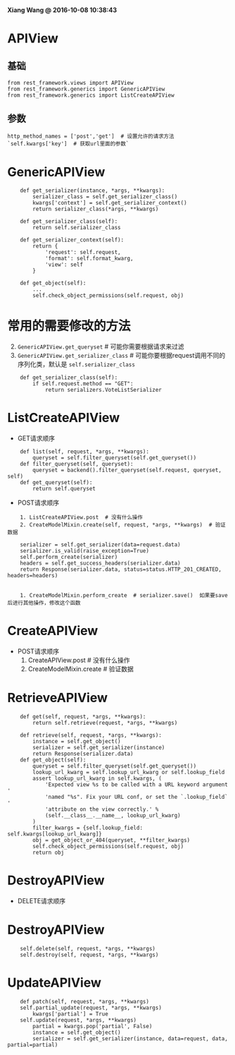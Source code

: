 #### Xiang Wang @ 2016-10-08 10:38:43

# APIView
## 基础

    from rest_framework.views import APIView
    from rest_framework.generics import GenericAPIView
    from rest_framework.generics import ListCreateAPIView

## 参数  
    http_method_names = ['post','get']  # 设置允许的请求方法  
    `self.kwargs['key']  # 获取url里面的参数`

# GenericAPIView
```
    def get_serializer(instance, *args, **kwargs):
        serializer_class = self.get_serializer_class()
        kwargs['context'] = self.get_serializer_context()
        return serializer_class(*args, **kwargs)

    def get_serializer_class(self):
        return self.serializer_class

    def get_serializer_context(self):
        return {
            'request': self.request,
            'format': self.format_kwarg,
            'view': self
        }

    def get_object(self):
        ...
        self.check_object_permissions(self.request, obj)
```

# 常用的需要修改的方法

2. `GenericAPIView.get_queryset`  # 可能你需要根据请求来过滤
1. `GenericAPIView.get_serializer_class`  # 可能你要根据request调用不同的序列化类，默认是 `self.serializer_class`
```
    def get_serializer_class(self):
        if self.request.method == "GET":
            return serializers.VoteListSerializer
```

# ListCreateAPIView
* GET请求顺序
```
    def list(self, request, *args, **kwargs):
        queryset = self.filter_queryset(self.get_queryset())
    def filter_queryset(self, queryset):
        queryset = backend().filter_queryset(self.request, queryset, self)
    def get_queryset(self):
        return self.queryset
```
* POST请求顺序
```
    1. ListCreateAPIView.post  # 没有什么操作
    2. CreateModelMixin.create(self, request, *args, **kwargs)  # 验证数据

    serializer = self.get_serializer(data=request.data)
    serializer.is_valid(raise_exception=True)
    self.perform_create(serializer)
    headers = self.get_success_headers(serializer.data)
    return Response(serializer.data, status=status.HTTP_201_CREATED, headers=headers)


    1. CreateModelMixin.perform_create  # serializer.save()  如果要save后进行其他操作，修改这个函数
```

# CreateAPIView
* POST请求顺序
    1. CreateAPIView.post  # 没有什么操作
    2. CreateModelMixin.create  # 验证数据


# RetrieveAPIView
```
    def get(self, request, *args, **kwargs):
        return self.retrieve(request, *args, **kwargs)

    def retrieve(self, request, *args, **kwargs):
        instance = self.get_object()
        serializer = self.get_serializer(instance)
        return Response(serializer.data)
    def get_object(self):
        queryset = self.filter_queryset(self.get_queryset())
        lookup_url_kwarg = self.lookup_url_kwarg or self.lookup_field
        assert lookup_url_kwarg in self.kwargs, (
            'Expected view %s to be called with a URL keyword argument '
            'named "%s". Fix your URL conf, or set the `.lookup_field` '
            'attribute on the view correctly.' %
            (self.__class__.__name__, lookup_url_kwarg)
        )
        filter_kwargs = {self.lookup_field: self.kwargs[lookup_url_kwarg]}
        obj = get_object_or_404(queryset, **filter_kwargs)
        self.check_object_permissions(self.request, obj)
        return obj
```

# DestroyAPIView
* DELETE请求顺序

# DestroyAPIView
```
    self.delete(self, request, *args, **kwargs)
    self.destroy(self, request, *args, **kwargs)
```

# UpdateAPIView
```
    def patch(self, request, *args, **kwargs)
    self.partial_update(request, *args, **kwargs)
        kwargs['partial'] = True
    self.update(request, *args, **kwargs)
        partial = kwargs.pop('partial', False)
        instance = self.get_object()
        serializer = self.get_serializer(instance, data=request, data, partial=partial)
```
